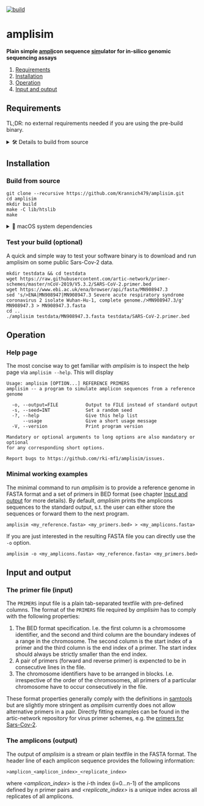 [![build](https://github.com/krannich479/amplisim/actions/workflows/build.yml/badge.svg)](https://github.com/krannich479/amplisim/actions/workflows/build.yml)
# amplisim
**Plain simple <ins>ampli</ins>con sequence <ins>sim</ins>ulator for in-silico genomic sequencing assays**

1. [Requirements](#requirements)
2. [Installation](#installation)
3. [Operation](#operation)
4. [Input and output](#input-and-output)

## Requirements

TL;DR: no external requirements needed if you are using the pre-build binary.
<details><summary> 🛠️ Details to build from source </summary>
The <i>amplisim</i> software is intended for 64-bit POSIX compliant operating systems and was tested successfully under Ubuntu 22.04 LTS and macOS v12.5.1 (Monterey).
Building <i>amplisim</i> from source requires libraries for <i>lzma</i>, <i>libbz2</i> and <i>libcurl</i> on your system in order to compile <i>htslib</i>.</details>

## Installation
### Build from source
```
git clone --recursive https://github.com/Krannich479/amplisim.git
cd amplisim
mkdir build
make -C lib/htslib
make
```
<details><summary> 🍎 macOS system dependencies </summary>
If you are working on an Apple workstation with macOS and want to build <i>amplisim</i> from source you might miss system libraries for <i>openssl</i> and <i>argp</i>. These can be installed using the brew package manager via 
  
```
brew install glib-openssl argp-standalone
```
</details>

### Test your build (optional)
A quick and simple way to test your software binary is to download and run amplisim on some public Sars-Cov-2 data.

```
mkdir testdata && cd testdata
wget https://raw.githubusercontent.com/artic-network/primer-schemes/master/nCoV-2019/V5.3.2/SARS-CoV-2.primer.bed
wget https://www.ebi.ac.uk/ena/browser/api/fasta/MN908947.3
sed 's/>ENA|MN908947|MN908947.3 Severe acute respiratory syndrome coronavirus 2 isolate Wuhan-Hu-1, complete genome./>MN908947.3/g' MN908947.3 > MN908947.3.fasta
cd ..
./amplisim testdata/MN908947.3.fasta testdata/SARS-CoV-2.primer.bed
```

## Operation
### Help page
The most concise way to get familiar with _amplisim_ is to inspect the help page via `amplisim --help`. This will display

```
Usage: amplisim [OPTION...] REFERENCE PRIMERS
amplisim -- a program to simulate amplicon sequences from a reference genome

  -o, --output=FILE          Output to FILE instead of standard output
  -s, --seed=INT             Set a random seed
  -?, --help                 Give this help list
      --usage                Give a short usage message
  -V, --version              Print program version

Mandatory or optional arguments to long options are also mandatory or optional
for any corresponding short options.

Report bugs to https://github.com/rki-mf1/amplisim/issues.
```

### Minimal working examples
The minimal command to run _amplisim_ is to provide a reference genome in FASTA format and a set of primers in BED format (see chapter [Input and output](#input-and-output) for more details).
By default, _amplisim_ prints the amplicons sequences to the standard output, s.t. the user can either store the sequences or forward them to the next program.
```
amplisim <my_reference.fasta> <my_primers.bed> > <my_amplicons.fasta>
```
If you are just interested in the resulting FASTA file you can directly use the `-o` option.
```
amplisim -o <my_amplicons.fasta> <my_reference.fasta> <my_primers.bed>
```

## Input and output
### The primer file (input)
The `PRIMERS` input file is a plain tab-separated textfile with pre-defined columns.
The format of the `PRIMERS` file required by _amplisim_ has to comply with the following properties:
1. The BED format specification. I.e. the first column is a chromosome identifier, and the second and third column are the boundary indexes of a range in the chromosome. The second column is the start index of a primer and the third column is the end index of a primer. The start index should always be strictly smaller than the end index.
2. A pair of primers (forward and reverse primer) is expencted to be in consecutive lines in the file.
3. The chromosome identifiers have to be arranged in blocks. I.e. irrespective of the order of the chromosomes, all primers of a particular chromosome have to occur consecutively in the file.

These format properties generally comply with the definitions in [samtools](http://www.htslib.org/doc/samtools-ampliconstats.html#DESCRIPTION) but are slightly more stringent as _amplisim_ currently does not allow alternative primers in a pair.
Directly fitting examples can be found in the artic-network repository for virus primer schemes, e.g. the [primers for Sars-Cov-2](https://github.com/artic-network/primer-schemes/blob/master/nCoV-2019/V5.3.2/SARS-CoV-2.primer.bed).

### The amplicons (output)
The output of _amplisim_ is a stream or plain textfile in the FASTA format.
The header line of each amplicon sequence provides the following information:<br>
```
>amplicon_<amplicon_index>_<replicate_index>
```
where _<amplicon_index>_ is the _i_-th index (i=0...n-1) of the amplicons defined by _n_ primer pairs and _<replicate_index>_ is a unique index across all replicates of all amplicons.

